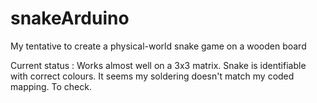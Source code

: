 # snakeArduino
My tentative to create a physical-world snake game on a wooden board

Current status :
Works almost well on a 3x3 matrix. Snake is identifiable with correct colours.
It seems my soldering doesn't match my coded mapping. To check.